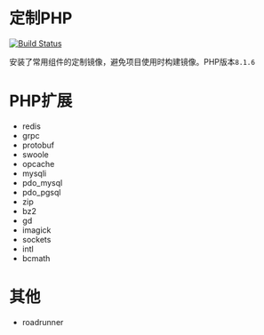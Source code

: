 # 定制PHP

[![Build Status](https://drone.fat4.cn/api/badges/maoxuner/docker-php/status.svg?ref=refs/heads/master)](https://drone.fat4.cn/maoxuner/docker-php)

安装了常用组件的定制镜像，避免项目使用时构建镜像。PHP版本`8.1.6`

# PHP扩展

- redis
- grpc
- protobuf
- swoole
- opcache
- mysqli
- pdo_mysql
- pdo_pgsql
- zip
- bz2
- gd
- imagick
- sockets
- intl
- bcmath

# 其他

- roadrunner
